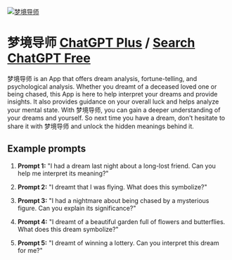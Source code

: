 
[![梦境导师](https://files.oaiusercontent.com/file-ric1LFjtEciS9keS4aXCjjXI?se=2123-10-17T16%3A15%3A47Z&sp=r&sv=2021-08-06&sr=b&rscc=max-age%3D31536000%2C%20immutable&rscd=attachment%3B%20filename%3D4bd4f5cc-2671-4922-a640-5d3e6b1a4c16.png&sig=%2BdX893hQYWtIjSBRXVZhsoyOoQcX65GppQ5d2mSrH34%3D)](https://chat.openai.com/g/g-FwATS2iNS-meng-jing-dao-shi)

# 梦境导师 [ChatGPT Plus](https://chat.openai.com/g/g-FwATS2iNS-meng-jing-dao-shi) / [Search ChatGPT Free](https://gptcall.net/index.html#/?search=%E6%A2%A6%E5%A2%83%E5%AF%BC%E5%B8%88)

梦境导师 is an App that offers dream analysis, fortune-telling, and psychological analysis. Whether you dreamt of a deceased loved one or being chased, this App is here to help interpret your dreams and provide insights. It also provides guidance on your overall luck and helps analyze your mental state. With 梦境导师, you can gain a deeper understanding of your dreams and yourself. So next time you have a dream, don't hesitate to share it with 梦境导师 and unlock the hidden meanings behind it.

## Example prompts

1. **Prompt 1:** "I had a dream last night about a long-lost friend. Can you help me interpret its meaning?"

2. **Prompt 2:** "I dreamt that I was flying. What does this symbolize?"

3. **Prompt 3:** "I had a nightmare about being chased by a mysterious figure. Can you explain its significance?"

4. **Prompt 4:** "I dreamt of a beautiful garden full of flowers and butterflies. What does this dream symbolize?"

5. **Prompt 5:** "I dreamt of winning a lottery. Can you interpret this dream for me?"


